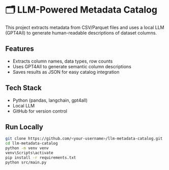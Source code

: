 # 🗂️ LLM-Powered Metadata Catalog

This project extracts metadata from CSV/Parquet files and uses a local LLM (GPT4All) to generate human-readable descriptions of dataset columns.

## Features
- Extracts column names, data types, row counts
- Uses GPT4All to generate semantic column descriptions
- Saves results as JSON for easy catalog integration

## Tech Stack
- Python (pandas, langchain, gpt4all)
- Local LLM
- GitHub for version control

## Run Locally
```bash
git clone https://github.com/<your-username>/llm-metadata-catalog.git
cd llm-metadata-catalog
python -m venv venv
venv\Scripts\activate
pip install -r requirements.txt
python src/main.py


